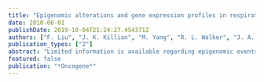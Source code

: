 ```yaml
---
title: "Epigenomic alterations and gene expression profiles in respiratory epithelia exposed to cigarette smoke condensate"
date: 2010-06-01
publishDate: 2019-10-04T21:24:27.454371Z
authors: ["F. Liu", "J. K. Killian", "M. Yang", "R. L. Walker", "J. A. Hong", "M. Zhang", "S. Davis", "Y. Zhang", "M. Hussain", "S. Xi", "M. Rao", "P. A. Meltzer", "D. S. Schrump"]
publication_types: ["2"]
abstract: "Limited information is available regarding epigenomic events mediating initiation and progression of tobacco-induced lung cancers. In this study, we established an in vitro system to examine epigenomic effects of cigarette smoke in respiratory epithelia. Normal human small airway epithelial cells and cdk-4/hTERT-immortalized human bronchial epithelial cells (HBEC) were cultured in normal media with or without cigarette smoke condensate (CSC) for up to 9 months under potentially relevant exposure conditions. Western blot analysis showed that CSC mediated dose- and time-dependent diminution of H4K16Ac and H4K20Me3, while increasing relative levels of H3K27Me3; these histone alterations coincided with decreased DNA methyltransferase 1 (DNMT1) and increased DNMT3b expression. Pyrosequencing and quantitative RT-PCR experiments revealed time-dependent hypomethylation of D4Z4, NBL2, and LINE-1 repetitive DNA sequences; up-regulation of H19, IGF2, MAGE-A1, and MAGE-A3; activation of Wnt signaling; and hypermethylation of tumor suppressor genes such as RASSF1A and RAR-beta, which are frequently silenced in human lung cancers. Array-based DNA methylation profiling identified additional novel DNA methylation targets in soft-agar clones derived from CSC-exposed HBEC; a CSC gene expression signature was also identified in these cells. Progressive genomic hypomethylation and locoregional DNA hypermethylation induced by CSC coincided with a dramatic increase in soft-agar clonogenicity. Collectively, these data indicate that cigarette smoke induces 'cancer-associated' epigenomic alterations in cultured respiratory epithelia. This in vitro model may prove useful for delineating early epigenetic mechanisms regulating gene expression during pulmonary carcinogenesis."
featured: false
publication: "*Oncogene*"
---
```


